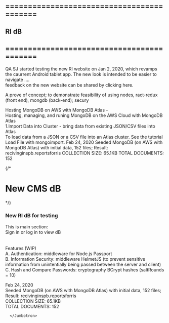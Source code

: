 ## ==========================================

## RI dB

## ==========================================
QA SJ started  testing the new RI website on Jan 2, 2020, which revamps the caurrent Android tablet app.
The new look is intended to be easier to navigate ....<br/>
 feedback on the new website can be shared by clicking here. <br/>
          
  A prove of concept; to demonstrate feasibility of using nodes, ract-redux (front end), 
  mongdb (back-end); secury  <br/>    
  
  Hosting MongoDB on AWS with MongoDB Atlas - <br/>
  Hosting, managing, and runing MongoDB on the AWS Cloud with MongoDB Atlas  <br/>
  1.Import Data into Cluster - bring data from existing JSON/CSV files into Atlas<br/>
  To load data from a JSON or a CSV file into an Atlas cluster. See the tutorial Load File with mongoimport. 
  Feb 24, 2020
  Seeded MongoDB (on AWS with MongoDB Atlas) with initial data, 152 files; 
  Result:   recivinginspb.reportsforris
  COLLECTION SIZE: 65.1KB
  TOTAL DOCUMENTS: 152
  
   <Jumbotron className="jmbtrn-p">
       {/*  <h1 className="jmbtrn-p" style={{color: "#f6ff67"}}>New CMS dB </h1>*/}
         <h3 className="jmbtrn-p" > New RI dB for testing </h3>
        <p className="jmbtrn-p">
          This is main section:<br/>
          Sign in or log in to view dB<br/>
          <br/>
       <br/>
          Features (WIP)<br/>
          A. Authentication: middleware for Node.js Passport<br/>
          B. Information Security: middleware HelmetJS (to prevent sensitive information from 
          unintentially being passed between the server and client)<br/>
          C. Hash and Compare Passwords: cryptography BCrypt hashes (saltRounds = 10)<br/>

Feb 24, 2020<br/>
  Seeded MongoDB (on AWS with MongoDB Atlas) with initial data, 152 files; <br/>
  Result:   recivinginspb.reportsforris<br/>
  COLLECTION SIZE: 65.1KB<br/>
  TOTAL DOCUMENTS: 152<br/>
        </p>
        
      </Jumbotron>

       